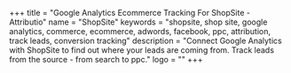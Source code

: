 +++
title = "Google Analytics Ecommerce Tracking For ShopSite - Attributio"
name = "ShopSite"
keywords = "shopsite, shop site, google analytics, commerce, ecommerce, adwords, facebook, ppc, attribution, track leads, conversion tracking"
description = "Connect Google Analytics with ShopSite to find out where your leads are coming from. Track leads from the source - from search to ppc."
logo = ""
+++

